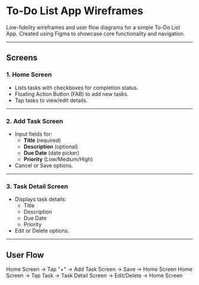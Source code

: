 # To-Do List App Wireframes

Low-fidelity wireframes and user flow diagrams for a simple To-Do List App. Created using Figma to showcase core functionality and navigation.

---

## Screens

### 1. Home Screen
- Lists tasks with checkboxes for completion status.
- Floating Action Button (FAB) to add new tasks.
- Tap tasks to view/edit details.
---
### 2. Add Task Screen
- Input fields for:
  - **Title** (required)
  - **Description** (optional)
  - **Due Date** (date picker)
  - **Priority** (Low/Medium/High)
- Cancel or Save options.
---
### 3. Task Detail Screen
- Displays task details:
  - Title
  - Description
  - Due Date
  - Priority
- Edit or Delete options.
---
## User Flow

Home Screen → Tap "+" → Add Task Screen → Save → Home Screen
Home Screen → Tap Task → Task Detail Screen → Edit/Delete → Home Screen
